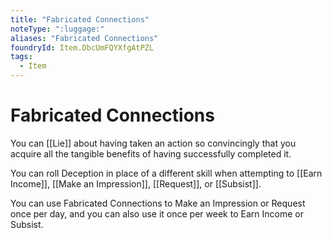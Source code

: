 ```yaml
---
title: "Fabricated Connections"
noteType: ":luggage:"
aliases: "Fabricated Connections"
foundryId: Item.DbcUmFQYXfgAtPZL
tags:
  - Item
---
```


# Fabricated Connections

You can [[Lie]] about having taken an action so convincingly that you acquire all the tangible benefits of having successfully completed it.

You can roll Deception in place of a different skill when attempting to [[Earn Income]], [[Make an Impression]], [[Request]], or [[Subsist]].

You can use Fabricated Connections to Make an Impression or Request once per day, and you can also use it once per week to Earn Income or Subsist.
